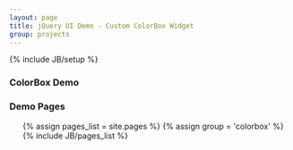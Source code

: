 ```yaml
---
layout: page
title: jQuery UI Demo - Custom ColorBox Widget
group: projects
---
```

{% include JB/setup %}

### ColorBox Demo

### Demo Pages

<ul class="posts">
   {% assign pages_list = site.pages %}
   {% assign group = 'colorbox' %}
   {% include JB/pages_list %}
</ul>